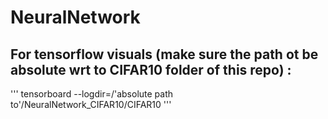 # NeuralNetwork


## For tensorflow visuals (make sure the path ot be absolute wrt to CIFAR10 folder of this repo) :
'''
tensorboard --logdir=/'absolute path to'/NeuralNetwork_CIFAR10/CIFAR10
'''
